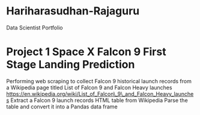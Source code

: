 # Hariharasudhan-Rajaguru
Data Scientist Portfolio

#  Project 1 Space X Falcon 9 First Stage Landing Prediction
Performing web scraping to collect Falcon 9 historical launch records from a Wikipedia page titled List of Falcon 9 and Falcon Heavy launches https://en.wikipedia.org/wiki/List_of_Falcon\_9\_and_Falcon_Heavy_launches
Extract a Falcon 9 launch records HTML table from Wikipedia
Parse the table and convert it into a Pandas data frame
